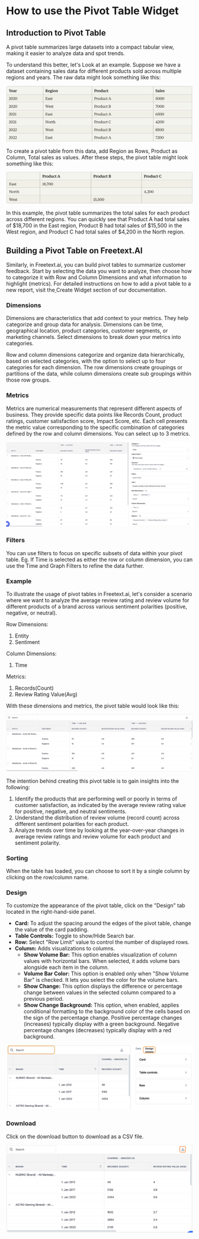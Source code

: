 # How to use the Pivot Table Widget

## Introduction to Pivot Table

A pivot table summarizes large datasets into a compact tabular view, making it easier to analyze data and spot trends. 

To understand this  better, let's Look at an example. Suppose we have a dataset containing sales data for different products sold across multiple regions and years. The raw data might look something like this:

![raw-data](/img/help/guides/pivot-table/raw-data.png)

To create a pivot table from this data, add Region as Rows, Product as Column, Total sales as values. After these steps, the pivot table might look something like this:

![pivot-example](/img/help/guides/pivot-table/pivot-example.png)

In this example, the pivot table summarizes the total sales for each product across different regions. You can quickly see that Product A had total sales of $18,700 in the East region, Product B had total sales of $15,500 in the West region, and Product C had total sales of $4,200 in the North region.

## Building a Pivot Table on Freetext.AI

Similarly, in Freetext.ai, you can build pivot tables to summarize customer feedback. Start by selecting the data you want to analyze, then choose how to categorize it with Row and Column Dimensions and what information to highlight (metrics). For detailed instructions on how to add a pivot table to a new report, visit the[ ](https://spotlight-docs.lexalytics.com/docs/widget-groups)Create Widget section of our documentation.

### Dimensions

Dimensions are characteristics that add context to your metrics. They help categorize and group data for analysis. Dimensions can be time, geographical location, product categories, customer segments, or marketing channels. Select dimensions to break down your metrics into categories.

Row and column dimensions categorize and organize data hierarchically, based on selected categories, with the option to select up to four categories for each dimension. The row dimensions create groupings or partitions of the data, while column dimensions create sub groupings within those row groups. 

### Metrics

Metrics are numerical measurements that represent different aspects of business. They provide specific data points like Records Count, product ratings, customer satisfaction score, Impact Score, etc. Each cell presents the metric value corresponding to the specific combination of categories defined by the row and column dimensions. You can select up to 3 metrics.

![create-pivot](/img/help/guides/pivot-table/create-pivot-table.png)

### Filters

You can use filters to focus on specific subsets of data within your pivot table. Eg. If Time is selected as either the row or column dimension, you can use the Time and Graph Filters to refine the data further.

### Example

To illustrate the usage of pivot tables in Freetext.ai, let's consider a scenario where we want to analyze the average review rating and review volume for different products of a brand across various sentiment polarities (positive, negative, or neutral).

Row Dimensions:
1. Entity
2. Sentiment
   
Column Dimensions:
1. Time
   
Metrics:
1. Records(Count)
2. Review Rating Value(Avg)

With these dimensions and metrics, the pivot table would look like this:

![pivot-example-freetext](/img/help/guides/pivot-table/pivot-example-freetext.png)

The intention behind creating this pivot table is to gain insights into the following:

1. Identify the products that are performing well or poorly in terms of customer satisfaction, as indicated by the average review rating value for positive, negative, and neutral sentiments.
2. Understand the distribution of review volume (record count) across different sentiment polarities for each product.
3. Analyze trends over time by looking at the year-over-year changes in average review ratings and review volume for each product and sentiment polarity.

### Sorting

When the table has loaded, you can choose to sort it by a single column by clicking on the row/column name.

### Design

To customize the appearance of the pivot table, click on the "Design" tab located in the right-hand-side panel.

- **Card:** To adjust the spacing around the edges of the pivot table, change the value of the card padding.
- **Table Controls:** Toggle to show/Hide Search bar.
- **Row:** Select "Row Limit" value to control the number of displayed rows. 
- **Column:** Adds visualizations to columns. 
  - **Show Volume Bar:** This option enables visualization of column values with horizontal bars. When selected, it adds volume bars alongside each item in the column.
  - **Volume Bar Color:** This option is enabled only when "Show Volume Bar" is checked. It lets you select the color for the volume bars.
  - **Show Change:** This option displays the difference or percentage change between values in the selected column compared to a previous period.
  - **Show Change Background:** This option, when enabled, applies conditional formatting to the background color of the cells based on the sign of the percentage change. Positive percentage changes (increases) typically display with a green background. Negative percentage changes (decreases) typically display with a red background.

![design](/img/help/guides/pivot-table/design.png)

### Download

Click on the download button to download as a CSV file.

![download](/img/help/guides/pivot-table/pivot-download.png)


